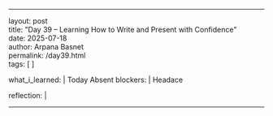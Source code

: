 
---
layout: post  
title: "Day 39 – Learning How to Write and Present with Confidence"  
date: 2025-07-18  
author: Arpana Basnet  
permalink: /day39.html  
tags: [ ]

what_i_learned: |
  Today Absent
blockers: |
  Headace

reflection: |
  
---
